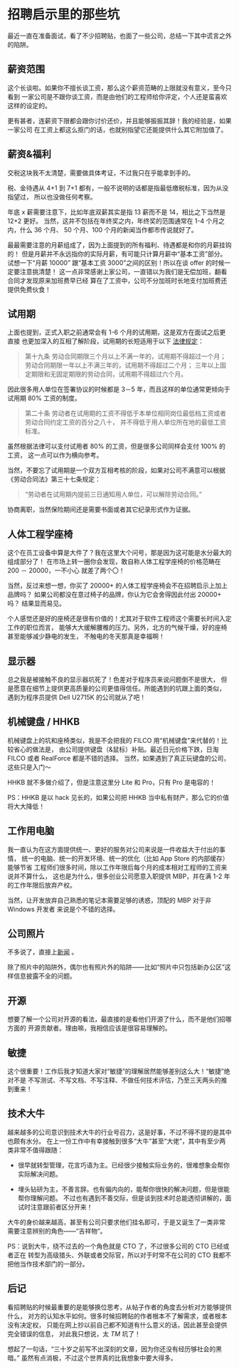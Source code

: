 # 招聘启示里的那些坑

最近一直在准备面试，看了不少招聘贴，也面了一些公司，总结一下其中谎言之外的陷阱。


## 薪资范围

这个长谈啦。如果你不擅长谈工资，那么这个薪资范畴的上限就没有意义，至今只看到
一家公司是不跟你谈工资，而是由他们的工程师给你评定，个人还是蛮喜欢这样的设定的。

更有甚者，连薪资下限都会跟你讨价还价，并且能够振振其辞！我的经验是，如果一家公司
在工资上都这么抠门的话，也就别指望它还能提供什么其它附加值了。


## 薪资&福利

交税这块我不太清楚，需要做具体考证，不过我只在乎能拿到手的。

税、金待遇从 4+1 到 7+1 都有，一般不说明的话都是指最低缴税标准，因为从没指望过，
所以也没做任何考察。

年底 x 薪需要注意下，比如年底双薪其实是指 13 薪而不是 14，相比之下当然是 12+2 更好。
当然，这并不包括在年终奖之内，年终奖的范围通常在 1-4 个月之内，什么 36 个月、
50 个月、100 个月的新闻当作都市传说就好了。

最最需要注意的月薪组成了，因为上面提到的所有福利、待遇都是和你的月薪挂钩的！
但是月薪并不永远指你的实际月薪，有可能只计算月薪中“基本工资”部分。试想一下“月薪 10000”
跟“基本工资 3000”之间的区别！所以在谈 offer 的时候一定要注意挑清楚！
这一点非常感谢上家公司，一直错以为我们是无偿加班，翻看合同才发现原来加班费早已经
算在了工资中，公司不分加班时长地支付加班费还提供免费伙食！


## 试用期

上面也提到，正式入职之前通常会有 1-6 个月的试用期，这是双方在面试之后更直接
也更加深入的互相了解阶段，试用期的长短适用于以下
[法律规定](http://news.xinhuanet.com/legal/2007-06/30/content_6311563.htm)：

> 第十九条
> 劳动合同期限三个月以上不满一年的，试用期不得超过一个月；
> 劳动合同期限一年以上不满三年的，试用期不得超过二个月；
> 三年以上固定期限和无固定期限的劳动合同，试用期不得超过六个月。

因此很多用人单位在签署协议的时候都是 3－5 年，而且这样的单位通常更倾向于试用期
80% 工资的制度。

> 第二十条
> 劳动者在试用期的工资不得低于本单位相同岗位最低档工资或者劳动合同约定工资的百分之八十，
> 并不得低于用人单位所在地的最低工资标准。

虽然根据法律可以支付试用者 80% 的工资，但是很多公司同样会支付 100% 的工资，
这一点可以作为横向参考。

当然，不要忘了试用期是一个双方互相考核的阶段，如果对公司不满意可以根据
《劳动合同法》第三十七条规定：

> “劳动者在试用期内提前三日通知用人单位，可以解除劳动合同。”

协商离职，当然保险期间还是需要书面或者其它纪录形式作为证据。



## 人体工程学座椅

这个在员工设备中算是大件了？我在这里大个问号，那是因为这可能是水分最大的组成部分了！
在市场上转一圈你会发现，敢自称人体工程学座椅的价格范畴在 200 － 20000，一不小心
就差了两个〇！

当然，反过来想一想，你买了 20000+ 的人体工程学座椅会不在招聘启示上加上品牌吗？
如果公司都没在意过椅子的品牌，你认为它会舍得因此付出 20000+ 吗？
结果显而易见。

个人感觉还是好的座椅还是很有价值的！尤其对于软件工程师这个需要长时间入定工作的职位而言，
能够大大缓解腰椎的压力。另外，北方的气候干燥，好的座椅甚至能够减少静电的发生，
不触电的冬天那真是幸福啊！


## 显示器

总之我是被接触不良的显示器坑死了！色差对于程序员来说问题倒不是很大，
但是愿意在细节上提供更高质量的公司更值得信任。所能遇到的坑跟上面的类似，
遇到为程序员提供 Dell U2715K 的公司就从了吧！


## 机械键盘 / HHKB

机械键盘上的坑和座椅类似，我是不会把我的 FILCO 用“机械键盘”来代替的！比较省心的做法是，
由公司提供键盘（&鼠标）补贴。最近日元价格下跌，日淘 FILCO 或者 RealForce 都是不错的选择。
当然，如果遇到了真正玩键盘的公司，这些只是入门～

HHKB 就不多做介绍了，但是注意这里分 Lite 和 Pro，只有 Pro 是电容的！

PS：HHKB 是以 hack 见长的，如果公司把 HHKB 当中私有财产，那么它的价值将大大降低！


## 工作用电脑

我一直认为在这方面提供统一、更好的服务对公司来说是一件收益大于付出的事情，
统一的电脑、统一的开发环境、统一的优化（比如 App Store 的内部缓存）能够节省
工程师们很多时间，除以工作年限后每个月的成本相对工程师的工资来说并不算什么，
这也是为什么，很多创业公司愿意入职提供 MBP，并在满 1-2 年的工作年限后放弃产权。

当然，让开发放弃自己熟悉的笔记本需要足够的诱惑，顶配的 MBP 对于非 Windows 开发者
来说是个不错的选择。


## 公司照片

不多说了，直接上[新闻](http://www.apartmenttherapy.com/one-thing-not-to-skimp-on-when-trying-to-sell-your-home-217136) 。

除了照片中的陷阱外，偶尔也有照片外的陷阱——比如“照片中只包括新办公区”这样信息披露不全的问题。


## 开源

想要了解一个公司对开源的看法，最直接的是看他们开源了什么，而不是他们招哪方面的
开源贡献者。理由嘛，我相信应该是很容易理解的。


## 敏捷

这个很重要！工作后我才知道大家对“敏捷”的理解居然能够差别这么大！“敏捷”绝对不是
不写测试、不写文档、不写注释、不做任何技术评估，乃至三天两头的推到重来！


## 技术大牛

越来越多的公司意识到技术大牛的行业号召力，这是好事，不过不得不提的是其中也颇有水分。
在上一份工作中有幸接触到很多“大牛”甚至“大佬”，其中有至少两类非常不值得跟随：

* 很早就转型管理，花言巧语为主。已经很少接触实际业务的，很难想象会帮你实际解决问题。

* 埋头钻研为主，不善言辞。也有偏内向的，能帮你很快的解决问题，但是很能帮你理解问题。
  不过也有遇到不善交际，但是谈到技术时总能透彻讲解的，面试时注意跟前者区分开来！

大牛的身价越来越高，甚至有公司只要求他们挂名即可，于是又诞生了一类非常
需要注意辨别的角色——“吉祥物”。

PS：说到大牛，绕不过去的一个角色就是 CTO 了，不过很多公司的 CTO 已经或者正在
转型为高级猎头、外联或者交际官，所以对于时常不在公司的 CTO 我都不把他当作技术部门的一部分。


## 后记

看招聘贴的时候最重要的是能够换位思考，从帖子作者的角度去分析对方能够提供什么，
对方的认知水平如何。很多时候招聘贴的作者根本不了解需求，或者根本没有决定权，
只能在网上抄以前自己都不知道有什么意义的话，因此甚至会提供完全错误的信息，
对此我只想说，太 *TM* 坑了！

想起了一句话，“三十岁之前写不出深刻的文章，因为你还没有经历够社会的黑暗。”
虽然有点消极，不过这个世界真的比我想象中要大得多。
